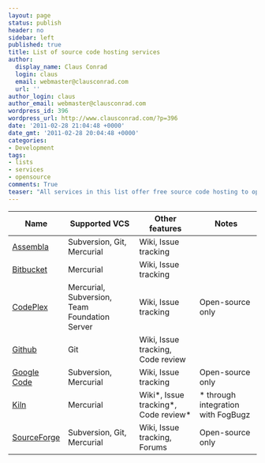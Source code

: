 ```yaml
---
layout: page
status: publish
header: no
sidebar: left
published: true
title: List of source code hosting services
author:
  display_name: Claus Conrad
  login: claus
  email: webmaster@clausconrad.com
  url: ''
author_login: claus
author_email: webmaster@clausconrad.com
wordpress_id: 396
wordpress_url: http://www.clausconrad.com/?p=396
date: '2011-02-28 21:04:48 +0000'
date_gmt: '2011-02-28 20:04:48 +0000'
categories:
- Development
tags:
- lists
- services
- opensource
comments: True
teaser: "All services in this list offer free source code hosting to open-source projects, and some also have free starter plans available."
---
```

| Name | Supported VCS | Other features | Notes |
| --- | --- | --- | --- |
| [Assembla](http://www.assembla.com/) | Subversion, Git, Mercurial | Wiki, Issue tracking |
| [Bitbucket](http://www.bitbucket.org/) | Mercurial | Wiki, Issue tracking |
| [CodePlex](http://www.codeplex.com/) | Mercurial, Subversion, Team Foundation Server | Wiki, Issue tracking | Open-source only |
| [Github](http://www.github.com/) | Git | Wiki, Issue tracking, Code review |
| [Google Code](http://code.google.com/hosting/) | Subversion, Mercurial | Wiki, Issue tracking | Open-source only |
| [Kiln](http://www.kilnhg.com/) | Mercurial | Wiki*, Issue tracking*, Code review* | * through integration with FogBugz |
| [SourceForge](http://sourceforge.net/) | Subversion, Git, Mercurial | Wiki, Issue tracking, Forums | Open-source only |
